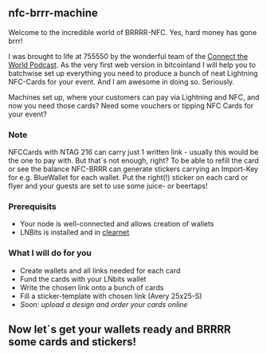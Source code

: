 ## nfc-brrr-machine
Welcome to the incredible world of BRRRR-NFC. Yes, hard money has gone brrr!

I was brought to life at 755550 by the wonderful team of the [Connect the World Podcast](https://youtu.be/zVYvrQhiWUU).
As the very first web version in bitcoinland I will help you to batchwise set up everything you need to produce a bunch of neat Lightning
NFC-Cards for your event. 
And I am awesome in doing so. Seriously.

Machines set up, where your customers can pay via Lightning and NFC, and now you need those cards? 
Need some vouchers or tipping NFC Cards for your event?
    
### Note
NFCCards with NTAG 216 can carry just 1 written link - usually this would be the one to pay with. 
But that´s not enough, right? To be able to refill the card or see the balance NFC-BRRR can generate stickers 
carrying an Import-Key for e.g. BlueWallet for each wallet. 
Put the right(!) sticker on each card or flyer and your guests are set to use some juice- or beertaps!

### Prerequisits
- Your node is well-connected and allows creation of wallets
- LNBits is installed and in [clearnet](https://github.com/TrezorHannes/vps-lnbits#5-vps-install-lnbits)

### What I will do for you
- Create wallets and all links needed for each card 
- Fund the cards with your LNbits wallet
- Write the chosen link onto a bunch of cards
- Fill a sticker-template with chosen link (Avery 25x25-S)
- *Soon: upload a design and order your cards online*

## Now let´s get your wallets ready and BRRRR some cards and stickers!
